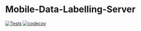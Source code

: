 # Mobile-Data-Labelling-Server

[![Tests](https://github.com/faisal2754/Data-Labelling-Server/actions/workflows/test-workflow.yml/badge.svg)](https://github.com/faisal2754/Data-Labelling-Server/actions/workflows/test-workflow.yml)
[![codecov](https://codecov.io/gh/faisal2754/Data-Labelling-Server/branch/main/graph/badge.svg?token=DOXZ6Y720B)](https://codecov.io/gh/faisal2754/Data-Labelling-Server)
